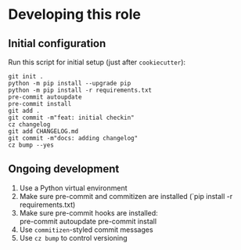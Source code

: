 # Developing this role

## Initial configuration

Run this script for initial setup (just after `cookiecutter`):
```
git init .
python -m pip install --upgrade pip
python -m pip install -r requirements.txt
pre-commit autoupdate
pre-commit install
git add .
git commit -m"feat: initial checkin"
cz changelog
git add CHANGELOG.md
git commit -m"docs: adding changelog"
cz bump --yes
```

## Ongoing development

1. Use a Python virtual environment
2. Make sure pre-commit and commitizen are installed (`pip install -r requirements.txt)
3. Make sure pre-commit hooks are installed:  
    pre-commit autoupdate
    pre-commit install
4. Use `commitizen`-styled commit messages
5. Use `cz bump` to control versioning
